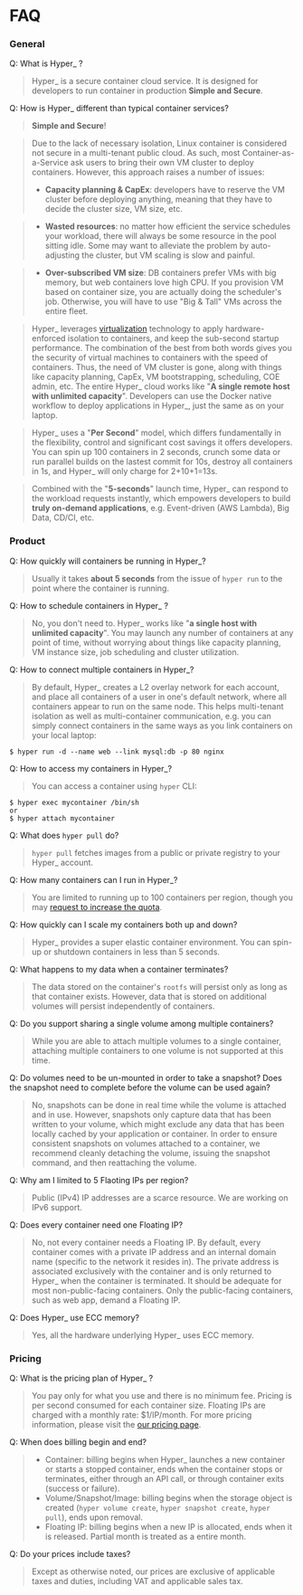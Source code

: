 # FAQ

### General
Q: What is Hyper\_ ?
> Hyper\_ is a secure container cloud service. It is designed for developers to run container in production **Simple and Secure**.

Q: How is Hyper\_ different than typical container services?
> **Simple and Secure**!

> Due to the lack of necessary isolation, Linux container is considered not secure in a multi-tenant public cloud. As such, most Container-as-a-Service ask users to bring their own VM cluster to deploy containers. However, this approach raises a number of issues:
> - **Capacity planning & CapEx**:  developers have to reserve the VM cluster before deploying anything, meaning that they have to decide the cluster size, VM size, etc.

> - **Wasted resources**: no matter how efficient the service schedules your workload, there will always be some resource in the pool sitting idle. Some may want to alleviate the problem by auto-adjusting the cluster, but VM scaling is slow and painful.

> - **Over-subscribed VM size**: DB containers prefer VMs with big memory, but web containers love high CPU. If you provision VM based on container size, you are actually doing the scheduler's job. Otherwise, you will have to use "Big & Tall" VMs across the entire fleet.

>  Hyper\_ leverages [virtualization](github.com/hyperhq/hyper) technology to apply hardware-enforced isolation to containers, and keep the sub-second startup performance. The combination of the best from both words gives you the security of virtual machines to containers with the speed of containers. Thus, the need of VM cluster is gone, along with things like capacity planning, CapEx, VM bootstrapping, scheduling, COE admin, etc. The entire Hyper\_ cloud works like "**A single remote host with unlimited capacity**". Developers can use the Docker native workflow to deploy applications in Hyper\_, just the same as on your laptop.


> Hyper\_ uses a "**Per Second**" model, which differs fundamentally in the flexibility, control and significant cost savings it offers developers. You can spin up 100 containers in 2 seconds, crunch some data or run parallel builds on the lastest commit for 10s, destroy all containers in 1s, and Hyper\_ will only charge for 2+10+1=13s. 

> Combined with the "**5-seconds**" launch time, Hyper\_ can respond to the workload requests instantly, which empowers developers to build **truly on-demand applications**, e.g. Event-driven (AWS Lambda), Big Data, CD/CI, etc.
 
### Product

Q: How quickly will containers be running in Hyper\_?
> Usually it takes **about 5 seconds** from the issue of `hyper run` to the point where the container is running.

Q: How to schedule containers in Hyper\_ ?
> No, you don't need to. Hyper\_ works like "**a single host with unlimited capacity**". You may launch any number of containers at any point of time, without worrying about things like capacity planning, VM instance size, job scheduling and cluster utilization.

Q: How to connect multiple containers in Hyper\_?
> By default, Hyper\_ creates a L2 overlay network for each account, and place all containers of a user in one's default network, where all containers appear to run on the same node. This helps multi-tenant isolation as well as multi-container communication, e.g. you can simply connect containers in the same ways as you link containers on your local laptop:

	$ hyper run -d --name web --link mysql:db -p 80 nginx

Q: How to access my containers in Hyper\_?
> You can access a container using `hyper` CLI:

	$ hyper exec mycontainer /bin/sh
	or
	$ hyper attach mycontainer

Q: What does `hyper pull` do?
> `hyper pull` fetches images from a public or private registry to your Hyper\_ account.

Q: How many containers can I run in Hyper\_?
> You are limited to running up to 100 containers per region, though you may [request to increase the quota](../Reference/quota_and_limits.md).

Q: How quickly can I scale my containers both up and down?
> Hyper\_ provides a super elastic container environment. You can spin-up or shutdown containers in less than 5 seconds.

Q: What happens to my data when a container terminates?
> The data stored on the container's `rootfs` will persist only as long as that container exists. However, data that is stored on additional volumes will persist independently of containers. 

Q: Do you support sharing a single volume among multiple containers?
> While you are able to attach multiple volumes to a single container, attaching multiple containers to one volume is not supported at this time.

Q: Do volumes need to be un-mounted in order to take a snapshot? Does the snapshot need to complete before the volume can be used again?
> No, snapshots can be done in real time while the volume is attached and in use. However, snapshots only capture data that has been written to your volume, which might exclude any data that has been locally cached by your application or container. In order to ensure consistent snapshots on volumes attached to a container, we recommend cleanly detaching the volume, issuing the snapshot command, and then reattaching the volume.

Q: Why am I limited to 5 Flaoting IPs per region?
> Public (IPv4) IP addresses are a scarce resource. We are working on IPv6 support.

Q: Does every container need one Floating IP?
> No, not every container needs a Floating IP. By default, every container comes with a private IP address and an internal domain name (specific to the network it resides in). The private address is associated exclusively with the container and is only returned to Hyper\_ when the container is terminated. It should be adequate for most non-public-facing containers. Only the public-facing containers, such as web app, demand a Floating IP.

Q: Does Hyper\_ use ECC memory?
> Yes, all the hardware underlying Hyper\_ uses ECC memory.

### Pricing

Q: What is the pricing plan of Hyper\_ ?
> You pay only for what you use and there is no minimum fee. Pricing is per second consumed for each container size. Floating IPs are charged with a monthly rate: $1/IP/month. For more pricing information, please visit the [our pricing page](https://hyper.sh/pricing.html).

Q: When does billing begin and end?
> - Container: billing begins when Hyper\_ launches a new container or starts a stopped container, ends when the container stops or terminates, either through an API call, or through container exits (success or failure).
> - Volume/Snapshot/Image:  billing begins when the storage object is created (`hyper volume create`, `hyper snapshot create`, `hyper pull`), ends upon removal.
> - Floating IP: billing begins when a new IP is allocated, ends when it is released. Partial month is treated as a entire month.

Q: Do your prices include taxes?
> Except as otherwise noted, our prices are exclusive of applicable taxes and duties, including VAT and applicable sales tax.


